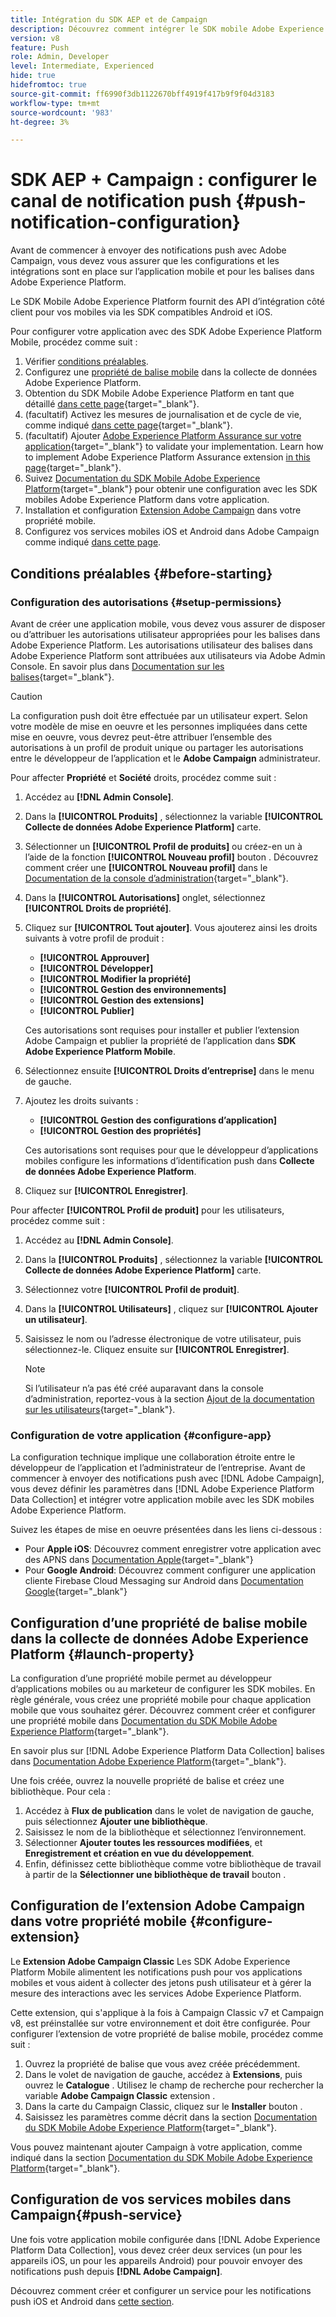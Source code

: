 ```yaml
---
title: Intégration du SDK AEP et de Campaign
description: Découvrez comment intégrer le SDK mobile Adobe Experience Platform à votre application
version: v8
feature: Push
role: Admin, Developer
level: Intermediate, Experienced
hide: true
hidefromtoc: true
source-git-commit: ff6990f3db1122670bff4919f417b9f9f04d3183
workflow-type: tm+mt
source-wordcount: '983'
ht-degree: 3%

---
```



# SDK AEP + Campaign : configurer le canal de notification push {#push-notification-configuration}

Avant de commencer à envoyer des notifications push avec Adobe Campaign, vous devez vous assurer que les configurations et les intégrations sont en place sur l’application mobile et pour les balises dans Adobe Experience Platform.

Le SDK Mobile Adobe Experience Platform fournit des API d’intégration côté client pour vos mobiles via les SDK compatibles Android et iOS.

Pour configurer votre application avec des SDK Adobe Experience Platform Mobile, procédez comme suit :

1. Vérifier [conditions préalables](#before-starting).
1. Configurez une [propriété de balise mobile](#launch-property) dans la collecte de données Adobe Experience Platform.
1. Obtention du SDK Mobile Adobe Experience Platform en tant que détaillé [dans cette page](https://developer.adobe.com/client-sdks/documentation/getting-started/get-the-sdk/){target="_blank"}.
1. (facultatif) Activez les mesures de journalisation et de cycle de vie, comme indiqué [dans cette page](https://developer.adobe.com/client-sdks/documentation/getting-started/enable-debug-logging/){target="_blank"}.
1. (facultatif) Ajouter [Adobe Experience Platform Assurance sur votre application](https://developer.adobe.com/client-sdks/documentation/getting-started/validate/){target="_blank"} to validate your implementation. Learn how to implement Adobe Experience Platform Assurance extension [in this page](https://developer.adobe.com/client-sdks/documentation/platform-assurance-sdk/){target="_blank"}.
1. Suivez [Documentation du SDK Mobile Adobe Experience Platform](https://developer.adobe.com/client-sdks/documentation/getting-started/){target="_blank"} pour obtenir une configuration avec les SDK mobiles Adobe Experience Platform dans votre application.
1. Installation et configuration [Extension Adobe Campaign](#configure-extension) dans votre propriété mobile.
1. Configurez vos services mobiles iOS et Android dans Adobe Campaign comme indiqué [dans cette page](../send/push.md#push-config).


## Conditions préalables {#before-starting}

### Configuration des autorisations {#setup-permissions}

Avant de créer une application mobile, vous devez vous assurer de disposer ou d’attribuer les autorisations utilisateur appropriées pour les balises dans Adobe Experience Platform. Les autorisations utilisateur des balises dans Adobe Experience Platform sont attribuées aux utilisateurs via Adobe Admin Console. En savoir plus dans [Documentation sur les balises](https://experienceleague.adobe.com/docs/experience-platform/tags/admin/user-permissions.html){target="_blank"}.

>[!CAUTION]
>
>La configuration push doit être effectuée par un utilisateur expert. Selon votre modèle de mise en oeuvre et les personnes impliquées dans cette mise en oeuvre, vous devrez peut-être attribuer l’ensemble des autorisations à un profil de produit unique ou partager les autorisations entre le développeur de l’application et le **Adobe Campaign** administrateur.

Pour affecter **Propriété** et **Société** droits, procédez comme suit :

1. Accédez au **[!DNL Admin Console]**.
1. Dans la **[!UICONTROL Produits]** , sélectionnez la variable **[!UICONTROL Collecte de données Adobe Experience Platform]** carte.
1. Sélectionner un **[!UICONTROL Profil de produits]** ou créez-en un à l’aide de la fonction **[!UICONTROL Nouveau profil]** bouton . Découvrez comment créer une **[!UICONTROL Nouveau profil]** dans le [Documentation de la console d’administration](https://experienceleague.adobe.com/docs/experience-platform/access-control/ui/create-profile.html#ui){target="_blank"}.
1. Dans la **[!UICONTROL Autorisations]** onglet, sélectionnez **[!UICONTROL Droits de propriété]**.
1. Cliquez sur **[!UICONTROL Tout ajouter]**. Vous ajouterez ainsi les droits suivants à votre profil de produit :
   * **[!UICONTROL Approuver]**
   * **[!UICONTROL Développer]**
   * **[!UICONTROL Modifier la propriété]**
   * **[!UICONTROL Gestion des environnements]**
   * **[!UICONTROL Gestion des extensions]**
   * **[!UICONTROL Publier]**

   Ces autorisations sont requises pour installer et publier l’extension Adobe Campaign et publier la propriété de l’application dans **SDK Adobe Experience Platform Mobile**.

1. Sélectionnez ensuite **[!UICONTROL Droits d’entreprise]** dans le menu de gauche.
1. Ajoutez les droits suivants :

   * **[!UICONTROL Gestion des configurations d’application]**
   * **[!UICONTROL Gestion des propriétés]**

   Ces autorisations sont requises pour que le développeur d’applications mobiles configure les informations d’identification push dans **Collecte de données Adobe Experience Platform**.

1. Cliquez sur **[!UICONTROL Enregistrer]**.

Pour affecter **[!UICONTROL Profil de produit]** pour les utilisateurs, procédez comme suit :

1. Accédez au **[!DNL Admin Console]**.
1. Dans la **[!UICONTROL Produits]** , sélectionnez la variable **[!UICONTROL Collecte de données Adobe Experience Platform]** carte.
1. Sélectionnez votre **[!UICONTROL Profil de produit]**.
1. Dans la **[!UICONTROL Utilisateurs]** , cliquez sur **[!UICONTROL Ajouter un utilisateur]**.
1. Saisissez le nom ou l’adresse électronique de votre utilisateur, puis sélectionnez-le. Cliquez ensuite sur **[!UICONTROL Enregistrer]**.

   >[!NOTE]
   >
   >Si l’utilisateur n’a pas été créé auparavant dans la console d’administration, reportez-vous à la section [Ajout de la documentation sur les utilisateurs](https://helpx.adobe.com/enterprise/using/manage-users-individually.html#add-users){target="_blank"}.

### Configuration de votre application {#configure-app}

La configuration technique implique une collaboration étroite entre le développeur de l’application et l’administrateur de l’entreprise. Avant de commencer à envoyer des notifications push avec [!DNL Adobe Campaign], vous devez définir les paramètres dans [!DNL Adobe Experience Platform Data Collection] et intégrer votre application mobile avec les SDK mobiles Adobe Experience Platform.

Suivez les étapes de mise en oeuvre présentées dans les liens ci-dessous :

* Pour **Apple iOS**: Découvrez comment enregistrer votre application avec des APNS dans [Documentation Apple](https://developer.apple.com/documentation/usernotifications/registering_your_app_with_apns){target="_blank"}
* Pour **Google Android**: Découvrez comment configurer une application cliente Firebase Cloud Messaging sur Android dans [Documentation Google](https://firebase.google.com/docs/cloud-messaging/android/client){target="_blank"}

<!--
## Add your app push credentials in Adobe Experience Platform Data Collection {#push-credentials}

After granting the correct user permissions, you now need to add your mobile application push credentials in Adobe Experience Platform Data Collection. 

The mobile app push credential registration is required to authorize Adobe to send push notifications on your behalf. Refer to the steps detailed below:

1. From [!DNL Adobe Experience Platform Data Collection], browse to **[!UICONTROL App Surfaces]** in the left rail.

1. Click **[!UICONTROL Create App Surface]** to create a new configuration.

1. Enter a **[!UICONTROL Name]** for the configuration.

1. From **[!UICONTROL Mobile Application Configuration]**, select the system and enter settings.

    * **For iOS**

        1. Enter the mobile app **Bundle Id** in the **[!UICONTROL App ID (iOS Bundle ID)]** field. The app Bundle ID can be found in the **General** tab of the primary target in **XCode**.
        
        1. Switched on the **[!UICONTROL Push Credentials]** button to add your credentials.
        
        1. Drag and drop your .p8 Apple Push Notification Authentication Key file. This key can be acquired from the **Certificates**, **Identifiers** and **Profiles** page.

        1. Provide the **Key ID**. This is a 10 character string assigned during the creation of p8 auth key. It can be found under **Keys** tab in **Certificates**, **Identifiers** and **Profiles** page.
        
        1. Provide the **Team ID**. This is a string value which can be found under the Membership tab.

    * **For Android**

        1. Provide the **[!UICONTROL App ID (Android package name)]**: usually the package name is the app id in your `build.gradle` file.

        1. Switched on the **[!UICONTROL Push Credentials]** button to add your credentials.

        1. Drag and drop the FCM push credentials. For more details on how to get the push credentials refer to [Google Documentation](https://firebase.google.com/docs/admin/setup#initialize-sdk){target="_blank"}.
    

1. Click **[!UICONTROL Save]** to create your app configuration.
-->

## Configuration d’une propriété de balise mobile dans la collecte de données Adobe Experience Platform {#launch-property}

La configuration d’une propriété mobile permet au développeur d’applications mobiles ou au marketeur de configurer les SDK mobiles. En règle générale, vous créez une propriété mobile pour chaque application mobile que vous souhaitez gérer. Découvrez comment créer et configurer une propriété mobile dans [Documentation du SDK Mobile Adobe Experience Platform](https://developer.adobe.com/client-sdks/documentation/getting-started/create-a-mobile-property/){target="_blank"}.
<!--
To get the SDKs needed for push notification to work you will need the following SDK extensions, for both Android and iOS:

* **[!UICONTROL Mobile Core]** (installed automatically)
* **[!UICONTROL Profile]** (installed automatically)
* **[!UICONTROL Adobe Experience Platform Edge]**
* **[!UICONTROL Adobe Experience Platform Assurance]**, optional but recommended to debug the mobile implementation.
-->

En savoir plus sur [!DNL Adobe Experience Platform Data Collection] balises dans [Documentation Adobe Experience Platform](https://experienceleague.adobe.com/docs/platform-learn/implement-mobile-sdk/initial-configuration/configure-tags.html){target="_blank"}.

Une fois créée, ouvrez la nouvelle propriété de balise et créez une bibliothèque. Pour cela :

1. Accédez à **Flux de publication** dans le volet de navigation de gauche, puis sélectionnez **Ajouter une bibliothèque**.
1. Saisissez le nom de la bibliothèque et sélectionnez l’environnement.
1. Sélectionner **Ajouter toutes les ressources modifiées**, et **Enregistrement et création en vue du développement**.
1. Enfin, définissez cette bibliothèque comme votre bibliothèque de travail à partir de la **Sélectionner une bibliothèque de travail** bouton .


## Configuration de l’extension Adobe Campaign dans votre propriété mobile {#configure-extension}

Le **Extension Adobe Campaign Classic** Les SDK Adobe Experience Platform Mobile alimentent les notifications push pour vos applications mobiles et vous aident à collecter des jetons push utilisateur et à gérer la mesure des interactions avec les services Adobe Experience Platform.

Cette extension, qui s&#39;applique à la fois à Campaign Classic v7 et Campaign v8, est préinstallée sur votre environnement et doit être configurée. Pour configurer l’extension de votre propriété de balise mobile, procédez comme suit :

1. Ouvrez la propriété de balise que vous avez créée précédemment.
1. Dans le volet de navigation de gauche, accédez à **Extensions**, puis ouvrez le **Catalogue** . Utilisez le champ de recherche pour rechercher la variable **Adobe Campaign Classic** extension .
1. Dans la carte du Campaign Classic, cliquez sur le **Installer** bouton .
1. Saisissez les paramètres comme décrit dans la section [Documentation du SDK Mobile Adobe Experience Platform](https://developer.adobe.com/client-sdks/documentation/adobe-campaign-classic/){target="_blank"}.

Vous pouvez maintenant ajouter Campaign à votre application, comme indiqué dans la section  [Documentation du SDK Mobile Adobe Experience Platform](https://developer.adobe.com/client-sdks/documentation/adobe-campaign-classic/#add-campaign-classic-to-your-app){target="_blank"}.

## Configuration de vos services mobiles dans Campaign{#push-service}

Une fois votre application mobile configurée dans [!DNL Adobe Experience Platform Data Collection], vous devez créer deux services (un pour les appareils iOS, un pour les appareils Android) pour pouvoir envoyer des notifications push depuis **[!DNL Adobe Campaign]**.

Découvrez comment créer et configurer un service pour les notifications push iOS et Android dans [cette section](../send/push.md#push-config).
